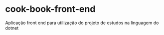 # cook-book-front-end
Aplicação front end para utilização do projeto de estudos na linguagem do dotnet
